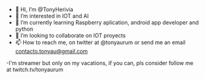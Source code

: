 - 👋 Hi, I’m @TonyHerivia
- 👀 I’m interested in IOT and AI 
- 🌱 I’m currently learning Raspberry aplication, android app developer and python
- 💞️ I’m looking to collaborate on IOT proyects
- 📫 How to reach me, on twitter at @tonyaurum or send me an email contacto.tonyau@gmail.com

-I'm streamer but only on my vacations, if you can, pls consider follow me at twitch.tv/tonyaurum

<!---
TonyHerivia/TonyHerivia is a ✨ special ✨ repository because its `README.md` (this file) appears on your GitHub profile.
You can click the Preview link to take a look at your changes.
--->
